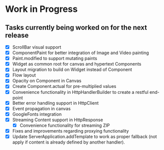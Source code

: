 # Work in Progress
## Tasks currently being worked on for the next release

* [X] ScrollBar visual support
* [X] ComponentPaint for better integration of Image and Video painting
* [X] Paint.modified to support mutating paints
* [X] Widget as common root for canvas and hypertext Components
* [X] Layout migration to build on Widget instead of Component
* [X] Flow layout
* [X] Opacity on Component in Canvas
* [X] Create Component.actual for pre-multiplied values
* [X] Convenience functionality in HttpHandlerBuilder to create a restful end-point
* [X] Better error handling support in HttpClient
* [X] Event propagation in canvas
* [X] GoogleFonts integration
* [X] Streaming Content support in HttpResponse
    * [X] Convenience functionality for streaming ZIP
* [X] Fixes and improvements regarding proxying functionality
* [X] Update ServerApplication.addTemplate to work as proper fallback (not apply if content is already defined by another handler).